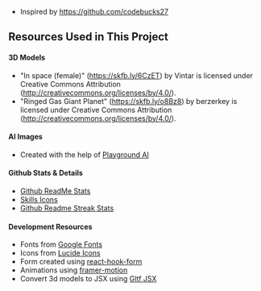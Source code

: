 - Inspired by https://github.com/codebucks27

## Resources Used in This Project

#### 3D Models

- "In space (female)" (https://skfb.ly/6CzET) by Vintar is licensed under Creative Commons Attribution (http://creativecommons.org/licenses/by/4.0/).
- "Ringed Gas Giant Planet" (https://skfb.ly/o8Bz8) by berzerkey is licensed under Creative Commons Attribution (http://creativecommons.org/licenses/by/4.0/).

#### AI Images

- Created with the help of [Playground AI](https://playgroundai.com/)

#### Github Stats & Details

- [Github ReadMe Stats](https://github.com/anuraghazra/github-readme-stats)
- [Skills Icons](https://github.com/tandpfun/skill-icons)
- [Github Readme Streak Stats](https://github.com/denvercoder1/github-readme-streak-stats)

#### Development Resources

- Fonts from [Google Fonts](https://fonts.google.com/) <br />
- Icons from [Lucide Icons](https://lucide.dev/) <br />
- Form created using [react-hook-form](https://react-hook-form.com/) <br />
- Animations using [framer-motion](https://www.framer.com/motion/) <br />
- Convert 3d models to JSX using [Gltf JSX](https://github.com/pmndrs/gltfjsx)

